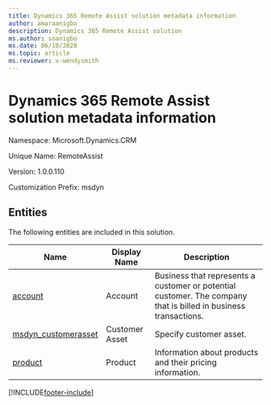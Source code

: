 ```yaml
---
title: Dynamics 365 Remote Assist solution metadata information
author: amaraanigbo
description: Dynamics 365 Remote Assist solution
ms.author: soanigbo
ms.date: 06/10/2020
ms.topic: article
ms.reviewer: v-wendysmith
---
```


# Dynamics 365 Remote Assist solution metadata information

Namespace: Microsoft.Dynamics.CRM

Unique Name: RemoteAssist

Version: 1.0.0.110

Customization Prefix: msdyn

## Entities

The following entities are included in this solution.

|Name|Display Name|Description|
|----------|-----------|------------|
|[account](/dynamics365/customerengagement/on-premises/developer/entities/account)|Account|Business that represents a customer or potential customer. The company that is billed in business transactions.|
|[msdyn_customerasset](/dynamics365/customerengagement/on-premises/developer/entities/msdyn_customerasset)|Customer Asset|Specify customer asset.|
|[product](/dynamics365/customerengagement/on-premises/developer/entities/product)|Product|Information about products and their pricing information.|


[!INCLUDE[footer-include](../includes/footer-banner.md)]

